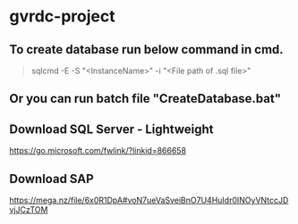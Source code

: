 # gvrdc-project

## To create database run below command in cmd.
> sqlcmd -E -S "<ComputerName>\<InstanceName>" -i "<File path of .sql file>"

## Or you can run batch file "CreateDatabase.bat"

## Download SQL Server - Lightweight
https://go.microsoft.com/fwlink/?linkid=866658

## Download SAP
https://mega.nz/file/6x0R1DpA#voN7ueVaSveiBnO7U4HuIdr0INOyVNtccJDvjJCzTOM

